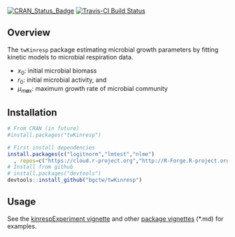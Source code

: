 
<!-- 
README.md is generated from README.Rmd. Please edit that file
rmarkdown::render(
  "README.Rmd", output_format = rmarkdown::github_document(html_preview = FALSE)) 
-->
[![CRAN\_Status\_Badge](http://www.r-pkg.org/badges/version/twKinresp)](http://cran.r-project.org/package=twKinresp) [![Travis-CI Build Status](https://travis-ci.org/bgctw/twKinresp.svg?branch=master)](https://travis-ci.org/bgctw/twKinresp)

Overview
--------

The `twKinresp` package estimating microbial growth parameters by fitting kinetic models to microbial respiration data.

-   *x*<sub>0</sub>: initial microbial biomass
-   *r*<sub>0</sub>: initial microbial activity, and
-   *μ*<sub>*m**a**x*</sub>: maximum growth rate of microbial community

Installation
------------

``` r
# From CRAN (in future)
#install.packages("twKinresp")

# First install dependencies
install.packages(c("logitnorm","lmtest","nlme")
  , repos=c("https://cloud.r-project.org","http://R-Forge.R-project.org"))
# Install from github
# install.packages("devtools")
devtools::install_github("bgctw/twKinresp")
```

Usage
-----

See the [kinrespExperiment vignette](https://github.com/bgctw/twKinresp/blob/master/vignettes/kinrespExperiment.md) and other [package vignettes](https://github.com/bgctw/twKinresp/blob/master/vignettes/) (\*.md) for examples.
